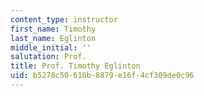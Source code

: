 ```yaml
---
content_type: instructor
first_name: Timothy
last_name: Eglinton
middle_initial: ''
salutation: Prof.
title: Prof. Timothy Eglinton
uid: b5278c50-616b-8879-e16f-4cf309de0c96
---
```

